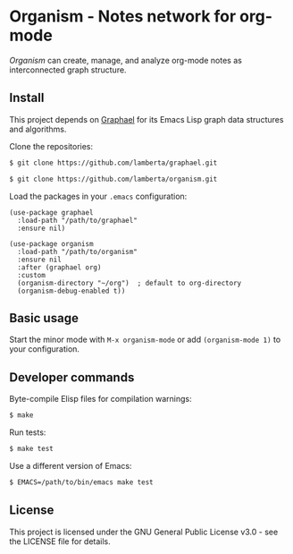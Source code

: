# Organism - Notes network for org-mode

*Organism* can create, manage, and analyze org-mode notes as
interconnected graph structure.

## Install

This project depends on
[Graphael](https://github.com/lamberta/graphael) for its Emacs Lisp
graph data structures and algorithms.

Clone the repositories:

```bash
$ git clone https://github.com/lamberta/graphael.git

$ git clone https://github.com/lamberta/organism.git
```

Load the packages in your `.emacs` configuration:

```elisp
(use-package graphael
  :load-path "/path/to/graphael"
  :ensure nil)

(use-package organism
  :load-path "/path/to/organism"
  :ensure nil
  :after (graphael org)
  :custom
  (organism-directory "~/org")  ; default to org-directory
  (organism-debug-enabled t))
```

## Basic usage

Start the minor mode with `M-x organism-mode` or add
`(organism-mode 1)` to your configuration.

## Developer commands

Byte-compile Elisp files for compilation warnings:

```bash
$ make
```

Run tests:

```bash
$ make test
```

Use a different version of Emacs:

```bash
$ EMACS=/path/to/bin/emacs make test
```

## License

This project is licensed under the GNU General Public License v3.0 -
see the LICENSE file for details.
